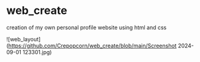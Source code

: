 # web_create

creation of my own personal profile website using html and css

![web_layout](https://github.com/Crepopcorn/web_create/blob/main/Screenshot 2024-09-01 123301.jpg)
